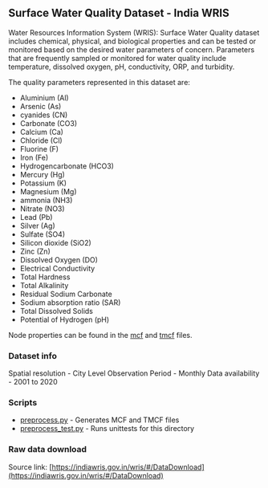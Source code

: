 ## Surface Water Quality Dataset - India WRIS

Water Resources Information System (WRIS): Surface Water Quality dataset includes chemical, physical, and biological properties and can be tested or monitored based on the desired water parameters of concern. Parameters that are frequently sampled or monitored for water quality include temperature, dissolved oxygen, pH, conductivity, ORP, and turbidity.

The quality parameters represented in this dataset are:

- Aluminium (Al)
- Arsenic (As)
- cyanides (CN)
- Carbonate (CO3)
- Calcium (Ca)
- Chloride (Cl)
- Fluorine (F)
- Iron (Fe)
- Hydrogencarbonate (HCO3)
- Mercury (Hg)
- Potassium (K)
- Magnesium (Mg)
- ammonia (NH3)
- Nitrate (NO3)
- Lead (Pb)
- Silver (Ag)
- Sulfate (SO4)
- Silicon dioxide (SiO2)
- Zinc (Zn)
- Dissolved Oxygen (DO)
- Electrical Conductivity
- Total Hardness
- Total Alkalinity
- Residual Sodium Carbonate
- Sodium absorption ratio (SAR)
- Total Dissolved Solids
- Potential of Hydrogen (pH)

Node properties can be found in the [mcf](./India_WRIS_Surface.mcf) and [tmcf](./India_WRIS_Surface.tmcf) files.

### Dataset info

Spatial resolution - City Level
Observation Period - Monthly
Data availability - 2001 to 2020

### Scripts

- [preprocess.py](./preprocess.py) - Generates MCF and TMCF files
- [preprocess_test.py](preprocess_test.py) - Runs unittests for this directory

### Raw data download

Source link: [https://indiawris.gov.in/wris/#/DataDownload](https://indiawris.gov.in/wris/#/DataDownload)

